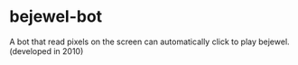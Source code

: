 # bejewel-bot
A bot that read pixels on the screen can automatically click to play bejewel. (developed in 2010)
